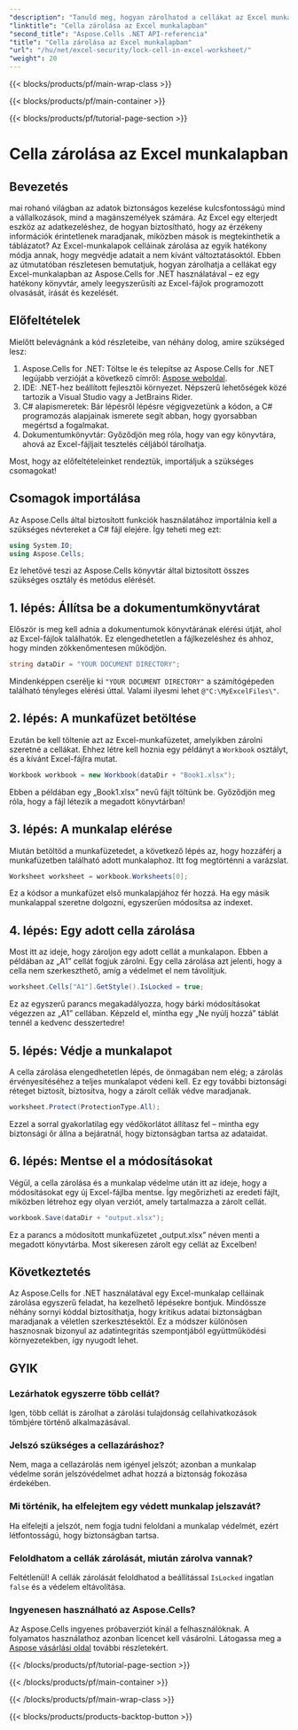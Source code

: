 ```yaml
---
"description": "Tanuld meg, hogyan zárolhatod a cellákat az Excel munkalapokban az Aspose.Cells for .NET segítségével. Egyszerű, lépésről lépésre haladó útmutató a biztonságos adatkezeléshez."
"linktitle": "Cella zárolása az Excel munkalapban"
"second_title": "Aspose.Cells .NET API-referencia"
"title": "Cella zárolása az Excel munkalapban"
"url": "/hu/net/excel-security/lock-cell-in-excel-worksheet/"
"weight": 20
---
```


{{< blocks/products/pf/main-wrap-class >}}

{{< blocks/products/pf/main-container >}}

{{< blocks/products/pf/tutorial-page-section >}}

# Cella zárolása az Excel munkalapban

## Bevezetés

mai rohanó világban az adatok biztonságos kezelése kulcsfontosságú mind a vállalkozások, mind a magánszemélyek számára. Az Excel egy elterjedt eszköz az adatkezeléshez, de hogyan biztosítható, hogy az érzékeny információk érintetlenek maradjanak, miközben mások is megtekinthetik a táblázatot? Az Excel-munkalapok celláinak zárolása az egyik hatékony módja annak, hogy megvédje adatait a nem kívánt változtatásoktól. Ebben az útmutatóban részletesen bemutatjuk, hogyan zárolhatja a cellákat egy Excel-munkalapban az Aspose.Cells for .NET használatával – ez egy hatékony könyvtár, amely leegyszerűsíti az Excel-fájlok programozott olvasását, írását és kezelését.

## Előfeltételek

Mielőtt belevágnánk a kód részleteibe, van néhány dolog, amire szükséged lesz:

1. Aspose.Cells for .NET: Töltse le és telepítse az Aspose.Cells for .NET legújabb verzióját a következő címről: [Aspose weboldal](https://releases.aspose.com/cells/net/).
2. IDE: .NET-hez beállított fejlesztői környezet. Népszerű lehetőségek közé tartozik a Visual Studio vagy a JetBrains Rider.
3. C# alapismeretek: Bár lépésről lépésre végigvezetünk a kódon, a C# programozás alapjainak ismerete segít abban, hogy gyorsabban megértsd a fogalmakat.
4. Dokumentumkönyvtár: Győződjön meg róla, hogy van egy könyvtára, ahová az Excel-fájljait tesztelés céljából tárolhatja.

Most, hogy az előfeltételeinket rendeztük, importáljuk a szükséges csomagokat!

## Csomagok importálása

Az Aspose.Cells által biztosított funkciók használatához importálnia kell a szükséges névtereket a C# fájl elejére. Így teheti meg ezt:

```csharp
using System.IO;
using Aspose.Cells;
```

Ez lehetővé teszi az Aspose.Cells könyvtár által biztosított összes szükséges osztály és metódus elérését.

## 1. lépés: Állítsa be a dokumentumkönyvtárat

Először is meg kell adnia a dokumentumok könyvtárának elérési útját, ahol az Excel-fájlok találhatók. Ez elengedhetetlen a fájlkezeléshez és ahhoz, hogy minden zökkenőmentesen működjön. 

```csharp
string dataDir = "YOUR DOCUMENT DIRECTORY";
```

Mindenképpen cserélje ki `"YOUR DOCUMENT DIRECTORY"` a számítógépeden található tényleges elérési úttal. Valami ilyesmi lehet `@"C:\MyExcelFiles\"`.

## 2. lépés: A munkafüzet betöltése

Ezután be kell töltenie azt az Excel-munkafüzetet, amelyikben zárolni szeretné a cellákat. Ehhez létre kell hoznia egy példányt a `Workbook` osztályt, és a kívánt Excel-fájlra mutat.

```csharp
Workbook workbook = new Workbook(dataDir + "Book1.xlsx");
```

Ebben a példában egy „Book1.xlsx” nevű fájlt töltünk be. Győződjön meg róla, hogy a fájl létezik a megadott könyvtárban!

## 3. lépés: A munkalap elérése

Miután betöltöd a munkafüzetedet, a következő lépés az, hogy hozzáférj a munkafüzetben található adott munkalaphoz. Itt fog megtörténni a varázslat. 

```csharp
Worksheet worksheet = workbook.Worksheets[0];
```

Ez a kódsor a munkafüzet első munkalapjához fér hozzá. Ha egy másik munkalappal szeretne dolgozni, egyszerűen módosítsa az indexet.

## 4. lépés: Egy adott cella zárolása 

Most itt az ideje, hogy zároljon egy adott cellát a munkalapon. Ebben a példában az „A1” cellát fogjuk zárolni. Egy cella zárolása azt jelenti, hogy a cella nem szerkeszthető, amíg a védelmet el nem távolítjuk.

```csharp
worksheet.Cells["A1"].GetStyle().IsLocked = true;
```

Ez az egyszerű parancs megakadályozza, hogy bárki módosításokat végezzen az „A1” cellában. Képzeld el, mintha egy „Ne nyúlj hozzá” táblát tennél a kedvenc desszertedre!

## 5. lépés: Védje a munkalapot

A cella zárolása elengedhetetlen lépés, de önmagában nem elég; a zárolás érvényesítéséhez a teljes munkalapot védeni kell. Ez egy további biztonsági réteget biztosít, biztosítva, hogy a zárolt cellák védve maradjanak.

```csharp
worksheet.Protect(ProtectionType.All);
```

Ezzel a sorral gyakorlatilag egy védőkorlátot állítasz fel – mintha egy biztonsági őr állna a bejáratnál, hogy biztonságban tartsa az adataidat.

## 6. lépés: Mentse el a módosításokat

Végül, a cella zárolása és a munkalap védelme után itt az ideje, hogy a módosításokat egy új Excel-fájlba mentse. Így megőrizheti az eredeti fájlt, miközben létrehoz egy olyan verziót, amely tartalmazza a zárolt cellát.

```csharp
workbook.Save(dataDir + "output.xlsx");
```

Ez a parancs a módosított munkafüzetet „output.xlsx” néven menti a megadott könyvtárba. Most sikeresen zárolt egy cellát az Excelben!

## Következtetés

Az Aspose.Cells for .NET használatával egy Excel-munkalap celláinak zárolása egyszerű feladat, ha kezelhető lépésekre bontjuk. Mindössze néhány sornyi kóddal biztosíthatja, hogy kritikus adatai biztonságban maradjanak a véletlen szerkesztésektől. Ez a módszer különösen hasznosnak bizonyul az adatintegritás szempontjából együttműködési környezetekben, így nyugodt lehet.

## GYIK

### Lezárhatok egyszerre több cellát?
Igen, több cellát is zárolhat a zárolási tulajdonság cellahivatkozások tömbjére történő alkalmazásával.

### Jelszó szükséges a cellazáráshoz?
Nem, maga a cellazárolás nem igényel jelszót; azonban a munkalap védelme során jelszóvédelmet adhat hozzá a biztonság fokozása érdekében.

### Mi történik, ha elfelejtem egy védett munkalap jelszavát?
Ha elfelejti a jelszót, nem fogja tudni feloldani a munkalap védelmét, ezért létfontosságú, hogy biztonságban tartsa.

### Feloldhatom a cellák zárolását, miután zárolva vannak?
Feltétlenül! A cellák zárolását feloldhatod a beállítással `IsLocked` ingatlan `false` és a védelem eltávolítása.

### Ingyenesen használható az Aspose.Cells?
Az Aspose.Cells ingyenes próbaverziót kínál a felhasználóknak. A folyamatos használathoz azonban licencet kell vásárolni. Látogassa meg a [Aspose vásárlási oldal](https://purchase.aspose.com/buy) további részletekért.

{{< /blocks/products/pf/tutorial-page-section >}}

{{< /blocks/products/pf/main-container >}}

{{< /blocks/products/pf/main-wrap-class >}}

{{< blocks/products/products-backtop-button >}}